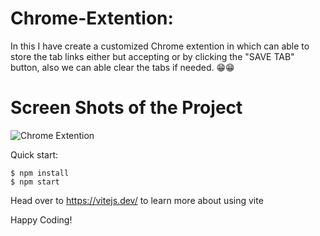 # Chrome-Extention:

In this I have create a customized Chrome extention in which can able to store the tab links either but accepting or by clicking the "SAVE TAB" button, also we can able clear the tabs if needed. 😁😁

# Screen Shots of the Project
![Chrome Extention](https://github.com/HarishKalliyan/Chrome-Extention/assets/90775945/97221532-95e5-440b-831a-b1d8d58b859e)

Quick start:

```
$ npm install
$ npm start
````

Head over to https://vitejs.dev/ to learn more about using vite


Happy Coding!

